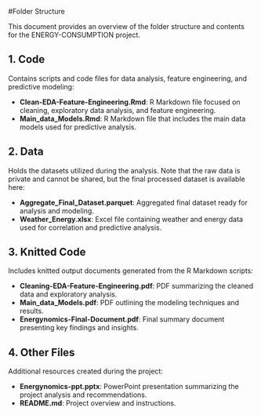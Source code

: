 #Folder Structure

This document provides an overview of the folder structure and contents for the ENERGY-CONSUMPTION project.

## 1. Code
Contains scripts and code files for data analysis, feature engineering, and predictive modeling:
- **Clean-EDA-Feature-Engineering.Rmd**: R Markdown file focused on cleaning, exploratory data analysis, and feature engineering.
- **Main_data_Models.Rmd**: R Markdown file that includes the main data models used for predictive analysis.

## 2. Data
Holds the datasets utilized during the analysis. Note that the raw data is private and cannot be shared, but the final processed dataset is available here:
- **Aggregate_Final_Dataset.parquet**: Aggregated final dataset ready for analysis and modeling.
- **Weather_Energy.xlsx**: Excel file containing weather and energy data used for correlation and predictive analysis.

## 3. Knitted Code
Includes knitted output documents generated from the R Markdown scripts:
- **Cleaning-EDA-Feature-Engineering.pdf**: PDF summarizing the cleaned data and exploratory analysis.
- **Main_data_Models.pdf**: PDF outlining the modeling techniques and results.
- **Energynomics-Final-Document.pdf**: Final summary document presenting key findings and insights.

## 4. Other Files
Additional resources created during the project:
- **Energynomics-ppt.pptx**: PowerPoint presentation summarizing the project analysis and recommendations.
- **README.md**: Project overview and instructions.
